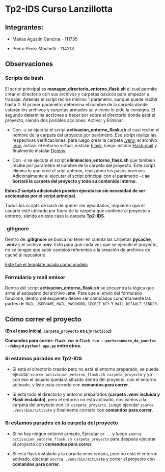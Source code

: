 # Tp2-IDS Curso Lanzillotta

## Integrantes:

- Matías Agustín Cancina - 111735

- Pedro Perez Mochetti - 114213

## Observaciones

### Scripts de bash

El script principal es __manager_directorio_entorno_flask.sh__ el cual permite crear el directorio con sus archivos y carpetas básicos para empezar a trabajar.
Además el script recibe minimo 1 parámetro, aunque puede recibir hasta 2.
El primer parámetro determina el nombre de la carpeta donde estarán los archivos y carpetas armados tal y como lo pide la consigna.
El segundo determina acciones a hacer por sobre el directorio donde está el proyecto, siendo dos posibles acciones: Activar y Eliminar.

- Con ```-a``` se ejecuta el script __activacion_entorno_flask.sh__ el cual recibe el nombre de la carpeta del proyecto por parámetro. Ese script realiza las respectivas verificaciones, para luego crear la carpeta <ins>.venv</ins>, el archivo <ins>.env</ins>, activar el entorno virtual, instalar <ins>Flask</ins>, luego instalar 
<ins>Flask-mail</ins> y finalmente instalar <ins>Dotenv</ins>.

- Con ```-d``` se ejecuta el script __eliminacion_entorno_flask.sh__ que tambien recibe por parametro el nombre de la carpeta del proyecto. Este script elimina lo que creó el sript anterior, realizando los pasos inversos. Adicionalmente al ejecutar el script principal con el parámetro ```-d``` __se borrará la carpeta del proyecto y todo su contenido interno.__

__Estos 2 scripts adicionales pueden ejecutarse sin necesidad de ser accionados por el script principal.__

Todos los scripts de bash de querer ser ejecutados, requieren que el usuario esté ubicado por fuera de la carpeta que contiene al proyecto y entorno, siendo en este caso la carpeta __Tp2-IDS__.

### .gitignore

Dentro de __.gitignore__ se busca no tener en cuenta las carpetas __pycache__, __.venv__ y el archivo __.env__. Esto para que cada vez que se ejecute el proyecto, no se tengan que subir cambios referentes a la creación de archivos de caché al repositorio.

[Este fué el template usado como modelo](https://plantillashtmlgratis.com/todas-las-plantillas/plantilla/plantilla-web-simple-gratis-zay-shop/)

### Formulario y mail emisor

Dentro del script __activacion_entorno_flask.sh__ se encuentra la lógica que arma el esqueleto del archivo __.env__. Para que el envio del formulario funcione, dentro del esqueleto deben ser cambiados concretamente las partes de ```MAIL_USERNAME```, ```MAIL_PASSWORD```, ```SECRET_KEY``` Y ```MAIL_DEFAULT_SENDER```.

## Cómo correr el proyecto

__(En el caso inicial, ```carpeta_proyecto``` es ```EjPractico2```)__

__Comandos para correr: ```flask run``` ó ```flask run --port=<numero_de_puerto> --debug``` ó ```python3 app.py``` entre otros.__

### Si estamos parados en Tp2-IDS

- Si está el directorio creado pero no está el entorno preparado, se puede ejecutar ```source activacion_entorno_flask.sh carpeta_proyecto``` y ya con eso el usuario quedará situado dentro del proyecto, con el entorno activado, y listo pata correrlo con __comandos para correr__.

- Si está todo el directorio y entorno preparados __(carpeta .venv incluida y Flask instalado)__, pero el entorno no está activado, nos vamos a la carpeta del proyecto con ```cd carpeta_proyecto```, Luego ejecutar ```source .venv/bin/activate``` y finalmente correrlo con __comandos para correr__.

### Si estamos parados en la carpeta del proyecto

- Si no hay ningun entorno armado, Ejecutar ```cd ..``` y luego ```source activacion_entorno_flask.sh carpeta_proyecto``` para
después ejecutar el proyecto con __comandos para correr__.

- Si está flask instalado y la carpeta.venv creada, pero no está el entorno activado, ejecutar ```source .venv/bin/activate``` y correr el proyecto con 
__comandos para correr__.
